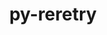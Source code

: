 ---
title: "py-reretry"
layout: cache
categories: [package, v0.21.2]
meta: {"versions": ["0.11.1"], "compilers": ["gcc@=7.3.1"], "oss": ["amzn2"], "platforms": ["linux"], "targets": ["aarch64", "neoverse_n1", "x86_64_v3"], "stacks": ["aws-isc", "aws-isc-aarch64", "root"], "num_specs": 3, "num_specs_by_stack": {"root": 3, "aws-isc-aarch64": 2, "aws-isc": 1}}
spec_details: [{"hash": "mgg4vk344gpwwykjhofo47v6hjfrpfqm", "compiler": "gcc@=7.3.1", "versions": ["0.11.1"], "os": "amzn2", "platform": "linux", "target": "aarch64", "variants": ["build_system=python_pip"], "stacks": ["root", "aws-isc-aarch64"], "size": "-", "tarball": "https://binaries.spack.io/releases/v0.21.2/build_cache/linux-amzn2-aarch64/gcc-7.3.1/py-reretry-0.11.1/linux-amzn2-aarch64-gcc-7.3.1-py-reretry-0.11.1-mgg4vk344gpwwykjhofo47v6hjfrpfqm.spack"}, {"hash": "5vgutv5afo27d6jvkqsi2ajmwnpfsccx", "compiler": "gcc@=7.3.1", "versions": ["0.11.1"], "os": "amzn2", "platform": "linux", "target": "neoverse_n1", "variants": ["build_system=python_pip"], "stacks": ["root", "aws-isc-aarch64"], "size": "-", "tarball": "https://binaries.spack.io/releases/v0.21.2/build_cache/linux-amzn2-neoverse_n1/gcc-7.3.1/py-reretry-0.11.1/linux-amzn2-neoverse_n1-gcc-7.3.1-py-reretry-0.11.1-5vgutv5afo27d6jvkqsi2ajmwnpfsccx.spack"}, {"hash": "h5itgdbz55qwl2kb64tbmvc2rrlsmtvz", "compiler": "gcc@=7.3.1", "versions": ["0.11.1"], "os": "amzn2", "platform": "linux", "target": "x86_64_v3", "variants": ["build_system=python_pip"], "stacks": ["aws-isc", "root"], "size": "-", "tarball": "https://binaries.spack.io/releases/v0.21.2/build_cache/linux-amzn2-x86_64_v3/gcc-7.3.1/py-reretry-0.11.1/linux-amzn2-x86_64_v3-gcc-7.3.1-py-reretry-0.11.1-h5itgdbz55qwl2kb64tbmvc2rrlsmtvz.spack"}]
---